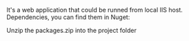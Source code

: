 It's a web application that could be runned from local IIS host.
Dependencies, you can find them in Nuget:
  <package id="Antlr" version="3.5.0.2" targetFramework="net48" />
  <package id="bootstrap" version="5.2.3" targetFramework="net48" />
  <package id="jQuery" version="3.7.0" targetFramework="net48" />
  <package id="Microsoft.AspNet.FriendlyUrls" version="1.0.2" targetFramework="net48" />
  <package id="Microsoft.AspNet.FriendlyUrls.Core" version="1.0.2" targetFramework="net48" />
  <package id="Microsoft.AspNet.ScriptManager.MSAjax" version="5.0.0" targetFramework="net48" />
  <package id="Microsoft.AspNet.ScriptManager.WebForms" version="5.0.0" targetFramework="net48" />
  <package id="Microsoft.AspNet.Web.Optimization" version="1.1.3" targetFramework="net48" />
  <package id="Microsoft.AspNet.Web.Optimization.WebForms" version="1.1.3" targetFramework="net48" />
  <package id="Microsoft.AspNet.WebApi" version="5.2.9" targetFramework="net48" />
  <package id="Microsoft.AspNet.WebApi.Client" version="5.2.9" targetFramework="net48" />
  <package id="Microsoft.AspNet.WebApi.Core" version="5.2.9" targetFramework="net48" />
  <package id="Microsoft.AspNet.WebApi.WebHost" version="5.2.9" targetFramework="net48" />
  <package id="Microsoft.Web.Infrastructure" version="2.0.0" targetFramework="net48" />
  <package id="Modernizr" version="2.8.3" targetFramework="net48" />
  <package id="Newtonsoft.Json" version="13.0.3" targetFramework="net48" />
  <package id="WebGrease" version="1.6.0" targetFramework="net48" />

Unzip the packages.zip into the project folder
